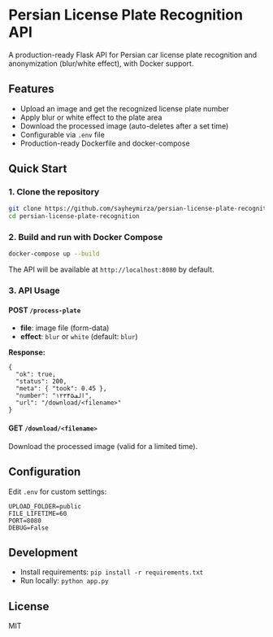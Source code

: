 # Persian License Plate Recognition API

A production-ready Flask API for Persian car license plate recognition and anonymization (blur/white effect), with Docker support.

## Features
- Upload an image and get the recognized license plate number
- Apply blur or white effect to the plate area
- Download the processed image (auto-deletes after a set time)
- Configurable via `.env` file
- Production-ready Dockerfile and docker-compose

## Quick Start

### 1. Clone the repository
```bash
git clone https://github.com/sayheymirza/persian-license-plate-recognition.git
cd persian-license-plate-recognition
```

### 2. Build and run with Docker Compose
```bash
docker-compose up --build
```

The API will be available at `http://localhost:8080` by default.

### 3. API Usage
#### POST `/process-plate`
- **file**: image file (form-data)
- **effect**: `blur` or `white` (default: `blur`)

**Response:**
```
{
  "ok": true,
  "status": 200,
  "meta": { "took": 0.45 },
  "number": "۱۲۳الف۴۵",
  "url": "/download/<filename>"
}
```

#### GET `/download/<filename>`
Download the processed image (valid for a limited time).

## Configuration
Edit `.env` for custom settings:
```
UPLOAD_FOLDER=public
FILE_LIFETIME=60
PORT=8080
DEBUG=False
```

## Development
- Install requirements: `pip install -r requirements.txt`
- Run locally: `python app.py`

## License
MIT